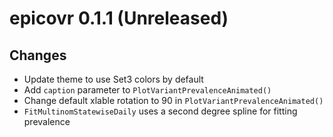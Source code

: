 # epicovr 0.1.1 (Unreleased)

## Changes
- Update theme to use Set3 colors by default 
- Add `caption` parameter to `PlotVariantPrevalenceAnimated()`
- Change default xlable rotation to 90 in `PlotVariantPrevalenceAnimated()`
- `FitMultinomStatewiseDaily` uses a second degree spline for fitting prevalence 
